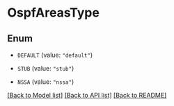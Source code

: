 # OspfAreasType

## Enum


* `DEFAULT` (value: `"default"`)

* `STUB` (value: `"stub"`)

* `NSSA` (value: `"nssa"`)


[[Back to Model list]](../README.md#documentation-for-models) [[Back to API list]](../README.md#documentation-for-api-endpoints) [[Back to README]](../README.md)


